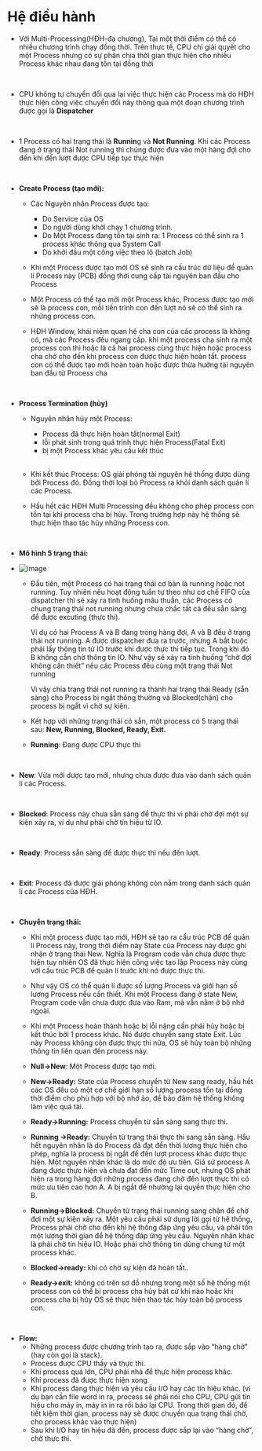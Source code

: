 # Hệ điều hành

- Với Multi-Processing(HĐH-đa chương), Tại một thời điểm có thể có nhiều chương trình chạy đồng thời. Trên thực tế, CPU chỉ giải quyết cho một Process nhưng có sự phân chia thời gian thực hiện cho nhiều Process khác nhau đang tồn tại đồng thời
</br>

- CPU không tự chuyển đổi qua lại việc thực hiện các Process mà do HĐH thực hiện công việc chuyển đổi này thông qua một đoạn chương trình được gọi là **Dispatcher**
</br>

- 1 Process có hai trạng thái là **Runnin**g và **Not Running**. Khi các Process đang ở trạng thái Not running thì chúng được đưa vào một hàng đợi cho đến khi đến lượt được CPU tiếp tục thực hiện
</br>

- **Create Process (tạo mới):**
  - Các Nguyên nhân Process được tạo:
    - Do Service của OS
    - Do người dùng khởi chạy 1 chương trình.
    - Do Một Process đang tồn tại sinh ra: 1 Process có thể sinh ra 1 process khác thông qua System Call
    - Do khởi đầu một công việc theo lô (batch Job)

  - Khi một Process được tạo mới OS sẽ sinh ra cấu trúc dữ liệu để quản lí Process này (PCB) đồng thời cung cấp tài nguyên ban đầu cho Process
    </br>

  - Một Process có thể tạo mới một Process khác, Process được tạo mới sẽ là process con, mỗi tiến trình con đến lượt nó sẽ có thể sinh ra những process con.
    </br>

  - HĐH Window, khái niệm quan hệ cha con của các process là không có, mà các Process đều ngang cấp. khi một process cha sinh ra một process con thì hoặc là cả hai process cùng thực hiện hoặc process cha chờ cho đến khi process con được thực hiện hoàn tất. process con có thể được tạo mới hoàn toàn hoặc được thừa hưởng tài nguyên ban đầu từ Process cha
</br>

- **Process Termination (hủy)**
  - Nguyên nhân hủy một Process:
    - Process đã thực hiện hoàn tất(normal Exit)
    - lỗi phát sinh trong quá trình thực hiện Process(Fatal Exit)
    - bị một Process khác yêu cầu kết thúc
    </br>

  - Khi kết thúc Process: OS giải phóng tài nguyên hệ thống được dùng bởi Process đó. Đồng thời loại bỏ Process ra khỏi danh sách quản lí các Process.
    </br>

  - Hầu hết các HĐH Multi Processing đều không cho phép process con tồn tại khi process cha bị hủy. Trong trường hợp này hệ thống sẽ thực hiện thao tác hủy những Process con.
</br>

- **Mô hình 5 trạng thái:**

- ![image](https://user-images.githubusercontent.com/43572616/187833928-737a8601-d005-453e-8d47-fa174b087ad4.png)

  - Đầu tiên, một Process có hai trạng thái cơ bản là running hoặc not running. Tuy nhiên nếu hoạt động tuần tự theo như cơ chế FIFO của dispatcher thì sẽ xảy ra tình huống mâu thuẫn, các Process có chung trạng thái not running nhưng chưa chắc tất cả đều sẵn sàng để được excuting (thực thi).
    </br>

    Ví dụ có hai Process A và B đang trong hàng đợi, A và B đều ở trạng thái not running. A được dispatcher đưa ra trước, nhưng A bắt buộc phải lấy thông tin từ IO trước khi được thực thi tiếp tục. Trong khi đó B không cần chờ thông tin IO. Như vậy sẽ xảy ra tình huống “chờ đợi không cần thiết” nếu các Process đều cùng một trạng thái Not running
    </br>

    Vì vậy chia trạng thái not running ra thành hai trạng thái Ready (sẵn sàng) cho Process bị ngắt thông thường và Blocked(chặn) cho process bị ngắt vì chờ sự kiện.
    </br>

  - Kết hợp với những trạng thái có sẵn, một process có 5 trạng thái sau: **New, Running, Blocked, Ready, Exit.**
    </br>

  - **Running**: Đang được CPU thực thi
</br>

  - **New**: Vừa mới dược tạo mới, nhưng chưa được đưa vào danh sách quản lí các Process.
</br>

  - **Blocked**: Process này chưa sẵn sàng để thực thi vì phải chờ đợi một sự kiện xảy ra, ví dụ như phải chờ tín hiệu từ IO.
</br>

  - **Ready**: Process sẵn sàng để được thực thi nếu đến lượt.
</br>

  - **Exit**: Process đã được giải phóng không còn nằm trong danh sách quản lí các Process của HĐH.
</br>

- **Chuyển trạng thái:**
  - Khi một process được tạo mới, HĐH sẽ tạo ra cấu trúc PCB để quản lí Process này, trong thời điểm này State của Process này được ghi nhận ở trạng thái New. Nghĩa là Program code vẫn chưa được thực hiện tuy nhiên OS đã thực hiện công việc tạo lập Process này cùng với cấu trúc PCB để quản lí trước khi nó được thực thi.
    </br>

  - Như vậy OS có thể quản lí được số lượng Process và giới hạn số lượng Process nếu cần thiết. Khi một Process đang ở state New, Program code vẫn chưa được đưa vào Ram, mà vẫn nằm ở bộ nhớ ngoài.
    </br>

  - Khi một Process hoàn thành hoặc bị lỗi nặng cần phải hủy hoặc bị kết thúc bởi 1 process khác. Nó được chuyển sang state Exit. Lúc này Process không còn được thực thi nữa, OS sẽ hủy toàn bộ những thông tin liên quan đến process này.
    </br>

  - **Null->New**: Một Process được tạo mới.
    </br>

  - **New->Ready:** State của Process chuyển từ New sang ready, hầu hết các OS đều có một cơ chế giới hạn số lượng process tồn tại đồng thời điểm cho phù hợp với bộ nhớ ảo, để bảo đảm hệ thống không làm việc quá tải.
    </br>

  - **Ready->Running:** Process chuyển từ sẵn sàng sang thực thi.
    </br>

  - **Running ->Ready:** Chuyển từ trạng thái thực thi sang sẵn sàng. Hầu hết nguyên nhân là do Process đã đạt đến thời lượng thực hiện cho phép, nghĩa là process bị ngắt để đến lượt process khác được thực hiện. Một nguyên nhân khác là do mức độ ưu tiên. Giả sử process A đang được thực hiện và chưa đạt đến mức Time out, nhưng OS phát hiện ra trong hàng đợi những process đang chờ đến lượt thực thi có mức ưu tiên cao hơn A. A bị ngắt để nhường lại quyền thực hiện cho B.
    </br>

  - **Running->Blocked:** Chuyển từ trạng thái running sang chặn để chờ đợi một sự kiện xảy ra. Một yêu cầu phải sử dụng lời gọi từ hệ thống, Process phải chờ cho đến khi hệ thống đáp ứng yêu cầu, và phải tốn một lượng thời gian để hệ thống đáp ứng yêu cầu. Nguyên nhân khác là phải chờ tín hiệu IO. Hoặc phải chờ thông tin dùng chung từ một process khác.
    </br>

  - **Blocked->ready:** khi có chờ sự kiện đã hoàn tất..
    </br>

  - **Ready->exit:** không có trên sơ đồ nhưng trong một số hệ thống một process con có thể bị process cha hủy bát cứ khi nào hoặc khi process cha bị hủy OS sẽ thực hiện thao tác hủy toàn bộ process con.
</br>

- **Flow:**
  - Những process được chương trình tạo ra, được sắp vào “hàng chờ” (hay còn gọi là stack).
  - Process được CPU thấy và thực thi.
  - Khi process quá lớn, CPU phải nhả để thực hiện process khác. 
  - Khi process đã được thực hiện xong.
  - Khi process đang thực hiện và yêu cầu I/O hay các tín hiệu khác. (ví dụ bạn cần file word in ra, process sẽ phải nói cho CPU, CPU gửi tín hiệu cho máy in, máy in in ra rồi báo lại CPU. Trong thời gian đó, để tiết kiệm thời gian, process này sẽ được chuyển qua trạng thái chờ, cho process khác vào thực hiện)
  - Sau khi I/O hay tín hiệu đã đến, process được sắp lại vào “hàng chờ”, chờ thực thi.
